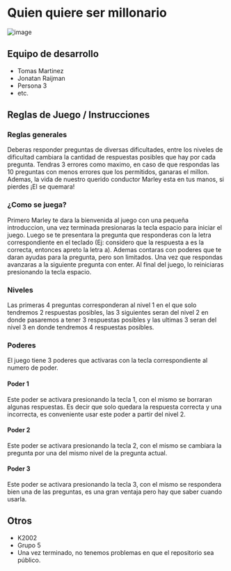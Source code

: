 # Quien quiere ser millonario

![image](https://user-images.githubusercontent.com/102559756/193975944-218607a3-6e04-4ec7-bfc0-0749b39bd7ea.png)

## Equipo de desarrollo

- Tomas Martinez
- Jonatan Raijman
- Persona 3
- etc.

## Reglas de Juego / Instrucciones

### Reglas generales 
Deberas responder preguntas de diversas dificultades, entre los niveles de dificultad cambiara la cantidad de respuestas posibles que hay por cada pregunta. Tendras 3 errores como maximo, en caso de que respondas las 10 preguntas con menos errores que los permitidos, ganaras el millon. Ademas, la vida de nuestro querido conductor Marley esta en tus manos, si pierdes ¡El se quemara!

### ¿Como se juega?
Primero Marley te dara la bienvenida al juego con una pequeña introduccion, una vez terminada presionaras la tecla espacio para iniciar el juego. Luego se te presentara la pregunta que responderas con la letra correspondiente en el teclado (Ej: considero que la respuesta a es la correcta, entonces apreto la letra a). Ademas contaras con poderes que te daran ayudas para la pregunta, pero son limitados. Una vez que respondas avanzaras a la siguiente pregunta con enter. Al final del juego, lo reiniciaras presionando la tecla espacio.

### Niveles
Las primeras 4 preguntas corresponderan al nivel 1 en el que solo tendremos 2 respuestas posibles, las 3 siguientes seran del nivel 2 en donde pasaremos a tener 3 respuestas posibles y las ultimas 3 seran del nivel 3 en donde tendremos 4 respuestas posibles.

### Poderes
El juego tiene 3 poderes que activaras con la tecla correspondiente al numero de poder.
#### Poder 1
Este poder se activara presionando la tecla 1, con el mismo se borraran algunas respuestas. Es decir que solo quedara la respuesta correcta y una incorrecta, es conveniente usar este poder a partir del nivel 2.
#### Poder 2
Este poder se activara presionando la tecla 2, con el mismo se cambiara la pregunta por una del mismo nivel de la pregunta actual.
#### Poder 3
Este poder se activara presionando la tecla 3, con el mismo se respondera bien una de las preguntas, es una gran ventaja pero hay que saber cuando usarla. 

## Otros

- K2002
- Grupo 5
- Una vez terminado, no tenemos problemas en que el repositorio sea público. 
